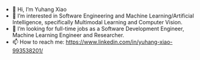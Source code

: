 - 👋 Hi, I’m Yuhang Xiao
- 👀 I’m interested in Software Engineering and Machine Learning/Artificial Intelligence, specifically Multimodal Learning and Computer Vision.
- 💞️ I’m looking for full-time jobs as a Software Development Engineer, Machine Learning Engineer and Researcher.
- 📫 How to reach me: https://www.linkedin.com/in/yuhang-xiao-993538201/

<!---
mydcxiao/mydcxiao is a ✨ special ✨ repository because its `README.md` (this file) appears on your GitHub profile.
You can click the Preview link to take a look at your changes.
--->
